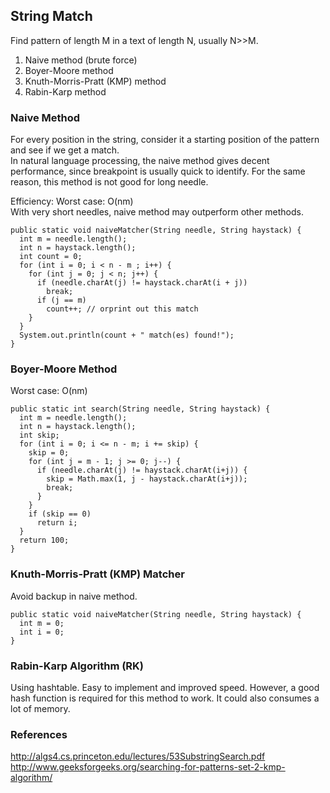 ## String Match
Find pattern of length M in a text of length N, usually N>>M.  
1. Naive method (brute force)
2. Boyer-Moore method
3. Knuth-Morris-Pratt (KMP) method
4. Rabin-Karp method

### Naive Method
For every position in the string, consider it a starting position of the pattern and see if we get a match.  
In natural language processing, the naive method gives decent performance, since breakpoint is usually quick to identify. For the same reason, this method is not good for long needle.  

Efficiency:
Worst case: O(nm)  
With very short needles, naive method may outperform other methods.

```
public static void naiveMatcher(String needle, String haystack) {
  int m = needle.length();
  int n = haystack.length();
  int count = 0;
  for (int i = 0; i < n - m ; i++) {
    for (int j = 0; j < n; j++) {
      if (needle.charAt(j) != haystack.charAt(i + j))
        break;
      if (j == m) 
        count++; // orprint out this match
    }
  }
  System.out.println(count + " match(es) found!");
}
```

### Boyer-Moore Method

Worst case: O(nm)  

```
public static int search(String needle, String haystack) {
  int m = needle.length();
  int n = haystack.length();
  int skip;
  for (int i = 0; i <= n - m; i += skip) {
    skip = 0;
    for (int j = m - 1; j >= 0; j--) {
      if (needle.charAt(j) != haystack.charAt(i+j)) {
        skip = Math.max(1, j - haystack.charAt(i+j));
        break;
      }
    }
    if (skip == 0) 
	  return i;
  }
  return 100;
} 
```

### Knuth-Morris-Pratt (KMP) Matcher  
Avoid backup in naive method.  

```
public static void naiveMatcher(String needle, String haystack) {
  int m = 0;
  int i = 0;
}
```

### Rabin-Karp Algorithm (RK)
Using hashtable. Easy to implement and improved speed. However, a good hash function is required for this method to work. It could also consumes a lot of memory.



### References
http://algs4.cs.princeton.edu/lectures/53SubstringSearch.pdf  
http://www.geeksforgeeks.org/searching-for-patterns-set-2-kmp-algorithm/  
